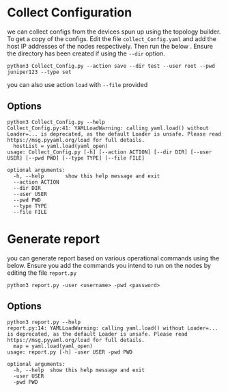 # Collect Configuration
we can collect configs from the devices spun up using the topology builder. To get a copy of the configs. Edit the file `collect_Config.yaml` and add the host IP addresses of the nodes respectively. 
Then run the below . Ensure the directory has been created if using the `--dir` option.
```
python3 Collect_Config.py --action save --dir test --user root --pwd juniper123 --type set
```

you can also use action `load` with `--file` provided 

## Options
```
python3 Collect_Config.py --help
Collect_Config.py:41: YAMLLoadWarning: calling yaml.load() without Loader=... is deprecated, as the default Loader is unsafe. Please read https://msg.pyyaml.org/load for full details.
  hostList = yaml.load(yaml_open)
usage: Collect_Config.py [-h] [--action ACTION] [--dir DIR] [--user USER] [--pwd PWD] [--type TYPE] [--file FILE]

optional arguments:
  -h, --help       show this help message and exit
  --action ACTION
  --dir DIR
  --user USER
  --pwd PWD
  --type TYPE
  --file FILE
```
# Generate report 
you can generate report based on various operational commands using the below.
Ensure you add the commands you intend to run on the nodes by editing the file `report.py`

```
python3 report.py -user <username> -pwd <password>
```

## Options
```
python3 report.py --help
report.py:14: YAMLLoadWarning: calling yaml.load() without Loader=... is deprecated, as the default Loader is unsafe. Please read https://msg.pyyaml.org/load for full details.
  map = yaml.load(yaml_open)
usage: report.py [-h] -user USER -pwd PWD

optional arguments:
  -h, --help  show this help message and exit
  -user USER
  -pwd PWD
```
